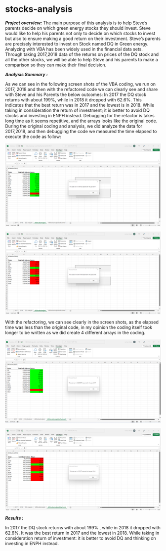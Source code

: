 # stocks-analysis
***Project overview:***
The main purpose of this analysis is to help Steve’s parents decide on which green energy stocks they should invest. Steve would like to help his parents not only to decide on which stocks to invest but also to ensure making a good return on their investment. Steve’s parents are precisely interested to invest on Stock named DQ in Green energy. 
Analyzing with VBA has been widely used in the financial data sets. Through taking 2017,2018 data of the returns on prices of the DQ stock and all the other stocks, we will be able to help Steve and his parents to make a comparison so they can make their final decision.


***Analysis Summary :***

As we can see in the following screen shots of the VBA coding, we run on 2017, 2018 and then with the refactored code we can clearly see and share with Steve and his Parents the below outcomes:
In 2017 the DQ stock returns with about 199%, while in 2018 it dropped with 62.6%. This indicates that the best return was in 2017 and the lowest is in 2018.
While taking in consideration the return of investment; it is better to avoid DQ stocks and investing in ENPH instead.
Debugging for the refactor is takes long time as it seems repetitive, and the arrays looks like the original code.
During the original coding and analysis, we did analyze the data for 2017,2018, and then debugging the code we measured the time elapsed to execute the code as follow:

![alt text](https://github.com/Marwan-Takrouri/stocks-analysis/blob/main/2017%20allstockanalysis.png)

![alt text](https://github.com/Marwan-Takrouri/stocks-analysis/blob/main/2018%20all%20stock%20analysis%20.png)

With the refactoring, we can see clearly in the screen shots, as the elapsed time was less than the original code, in my opinion the coding itself took longer to be written as we did create 4 different arrays in the coding.

![alt text](https://github.com/Marwan-Takrouri/stocks-analysis/blob/main/2017%20refactored%20.png)

![alt text](https://github.com/Marwan-Takrouri/stocks-analysis/blob/main/2018%20refactored.png)



***Results :***

In 2017 the DQ stock returns with about 199% , while in 2018 it dropped with 62.6%.
It was the best return in 2017 and the lowest in 2018.
While taking in consideration return of investment: it is better to avoid DQ and thinking on investing in ENPH instead.





